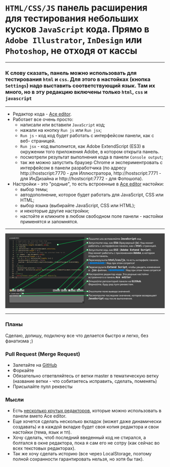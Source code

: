 `HTML/CSS/JS` панель расширения для тестирования небольших кусков `JavaScript` кода. Прямо в `Adobe Illustrator`, `InDesign` или `Photoshop`, не отходя от кассы
===

---
### К слову сказать, панель можно использовать для тестирования `html` и `css`. Для этого в настойках (кнопка `Settings`) надо выставить соответствующий язык. Там их много, но в эту редакцию включены только `html`, `css` и `javascript`

---

* Редактор кода - [Ace editor](https://ace.c9.io/#nav=about).
* Работает все очень просто:
  * написали или вставили `JavaScript` код;
  * нажали на кнопку `Run js` или `Run jsx`;
  * `Run js` - код код будет работать с интерфейсом панели, как с веб- страницей.
  * `Run jsx` - код выполнится, как Adobe ExtendScript (ES3) в окружении того приложения Adobe, в котором открыта панель.
  * посмотрели результат выполнения кода в панели `Console output`;
  * так же можно запустить браузер Chrome и экспериментровать с интерфейсом в панели разработчика (по адресу http://hostscript:7770 - для Иллюстратора, http://hostscript:7771 - для ИнДизайна и http://hostscript:7772 - для Фотошопа).
* Настройки - это "родные", то есть встроенные в [Ace editor](https://ace.c9.io/#nav=about) настойки:
  * выбор темы;
  * автодополнение, которое будет работать для JavaScript, CSS или HTML;
  * выбор языка (выбирайте JavaScript, CSS или HTML);
  * и некоторые другие настройки;
  * настойте и кликните в любом свободном поле панели - настойки применятся и запомнятся.

---

![console](assets/img/info/info.png)

---

### Планы
Сделаю, допишу, подключу все что делается быстро и легко, без фанатизма ;)

### Pull Request (Merge Request)
  * Залетайте на [GitHub](https://github.com/dumbm1/ai_id_ps_console)
  * Форкайте
  * Обязательно ответвляйтесь от ветки master в тематическую ветку (название ветки - что собитаетесь исправить, сделать, поменять)
  * Присылайте пулл реквесты

### Мысли
  * Есть [несколько крутых редакторов](https://js.libhunt.com/ace-alternatives), которые можно использовать в панели вмето Ace editor.
  * Еще хочется сделать несколько вкладок (может даже динамически создавать) и в каждой вкладке будет своя копия редактора и свои настойки (тема, язык и тп).
  * Хочу сделать, чтоб последний введенный код не стирался, а болтался в окне редактора, пока я сам его не сотру (как сейчас во всех текстовых редакторах).
  * Так же хочу сделать историю (все через LocalStorage, поэтому полной сохранности гарантировать нельзя, но хотя бы так).
